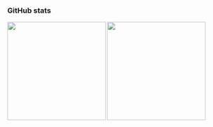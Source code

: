 ### GitHub stats
<img align="left" height="224px" src="https://github-stats-evirunurm.vercel.app/api/stats.js?username=kotaitos" />
<img align="left" height="224px" src="https://github-stats-evirunurm.vercel.app/api/languages.js?username=kotaitos" />
